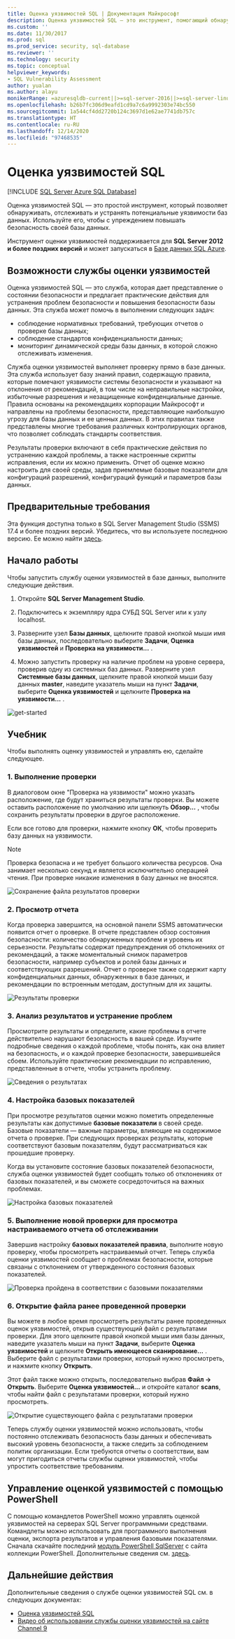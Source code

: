 ```yaml
---
title: Оценка уязвимостей SQL | Документация Майкрософт
description: Оценка уязвимостей SQL — это инструмент, помогающий обнаруживать, отслеживать и устранять потенциальные уязвимости баз данных в SQL Server.
ms.custom: ''
ms.date: 11/30/2017
ms.prod: sql
ms.prod_service: security, sql-database
ms.reviewer: ''
ms.technology: security
ms.topic: conceptual
helpviewer_keywords:
- SQL Vulnerability Assessment
author: yualan
ms.author: alayu
monikerRange: =azuresqldb-current||>=sql-server-2016||>=sql-server-linux-2017||=azuresqldb-mi-current
ms.openlocfilehash: b26b7fc306d9eafd1cd9a7c6a9992303e74bc550
ms.sourcegitcommit: 1a544cf4dd2720b124c3697d1e62ae7741db757c
ms.translationtype: HT
ms.contentlocale: ru-RU
ms.lasthandoff: 12/14/2020
ms.locfileid: "97468535"
---
```

# <a name="sql-vulnerability-assessment"></a>Оценка уязвимостей SQL

[!INCLUDE [SQL Server Azure SQL Database](../../includes/applies-to-version/sql-asdb.md)]

Оценка уязвимостей SQL — это простой инструмент, который позволяет обнаруживать, отслеживать и устранять потенциальные уязвимости баз данных. Используйте его, чтобы с упреждением повышать безопасность своей базы данных.

Инструмент оценки уязвимостей поддерживается для **SQL Server 2012 и более поздних версий** и может запускаться в [Базе данных SQL Azure](/azure/sql-database/sql-vulnerability-assessment).

## <a name="vulnerability-assessment-features"></a>Возможности службы оценки уязвимостей
Оценка уязвимостей SQL — это служба, которая дает представление о состоянии безопасности и предлагает практические действия для устранения проблем безопасности и повышения безопасности базы данных. Эта служба может помочь в выполнении следующих задач:
- соблюдение нормативных требований, требующих отчетов о проверке базы данных; 
- соблюдение стандартов конфиденциальности данных;
- мониторинг динамической среды базы данных, в которой сложно отслеживать изменения.

Служба оценки уязвимостей выполняет проверку прямо в базе данных. Эта служба использует базу знаний правил, содержащую правила, которые помечают уязвимости системы безопасности и указывают на отклонения от рекомендаций, в том числе на неправильные настройки, избыточные разрешения и незащищенные конфиденциальные данные. Правила основаны на рекомендациях корпорации Майкрософт и направлены на проблемы безопасности, представляющие наибольшую угрозу для базы данных и ее ценных данных. В этих правилах также представлены многие требования различных контролирующих органов, что позволяет соблюдать стандарты соответствия.

Результаты проверки включают в себя практические действия по устранению каждой проблемы, а также настроенные скрипты исправления, если их можно применить. Отчет об оценке можно настроить для своей среды, задав приемлемые базовые показатели для конфигураций разрешений, конфигураций функций и параметров базы данных. 

## <a name="prerequisites"></a>Предварительные требования
Эта функция доступна только в SQL Server Management Studio (SSMS) 17.4 и более поздних версий. Убедитесь, что вы используете последнюю версию. Ее можно найти [здесь](../../ssms/download-sql-server-management-studio-ssms.md).

## <a name="getting-started"></a>Начало работы
Чтобы запустить службу оценки уязвимостей в базе данных, выполните следующие действия.
   1.   Откройте **SQL Server Management Studio**.

   2.   Подключитесь к экземпляру ядра СУБД SQL Server или к узлу localhost.

   3.   Разверните узел **Базы данных**, щелкните правой кнопкой мыши имя базы данных, последовательно выберите **Задачи**, **Оценка уязвимостей** и **Проверка на уязвимости...** .

   4.   Можно запустить проверку на наличие проблем на уровне сервера, проверив одну из системных баз данных. Разверните узел **Системные базы данных**, щелкните правой кнопкой мыши базу данных **master**, наведите указатель мыши на пункт **Задачи**, выберите **Оценка уязвимостей** и щелкните **Проверка на уязвимости...** .

   ![get-started](media/sql-vulnerability-assessment/1-SSMSGetStarted.png)

## <a name="tutorial"></a>Учебник
Чтобы выполнять оценку уязвимостей и управлять ею, сделайте следующее.

### <a name="1-run-a-scan"></a>1. Выполнение проверки

В диалоговом окне "Проверка на уязвимости" можно указать расположение, где будут храниться результаты проверки. Вы можете оставить расположение по умолчанию или щелкнуть **Обзор...** , чтобы сохранить результаты проверки в другое расположение.

Если все готово для проверки, нажмите кнопку **ОК**, чтобы проверить базу данных на уязвимости.

  > [!NOTE]   
  > Проверка безопасна и не требует большого количества ресурсов. Она занимает несколько секунд и является исключительно операцией чтения. При проверке никакие изменения в базу данных не вносятся.

![Сохранение файла результатов проверки](media/sql-vulnerability-assessment/2-ssmssavescanfile.png)

### <a name="2-view-the-report"></a>2. Просмотр отчета

Когда проверка завершится, на основной панели SSMS автоматически появится отчет о проверке. В отчете представлен обзор состояния безопасности: количество обнаруженных проблем и уровень их серьезности. Результаты содержат предупреждения об отклонениях от рекомендаций, а также моментальный снимок параметров безопасности, например субъектов и ролей базы данных и соответствующих разрешений. Отчет о проверке также содержит карту конфиденциальных данных, обнаруженных в базе данных, и рекомендации по встроенным методам, доступным для их защиты.

![Результаты проверки](media/sql-vulnerability-assessment/3-ssmsscanresults.png)

### <a name="3-analyze-the-results-and-resolve-issues"></a>3. Анализ результатов и устранение проблем

Просмотрите результаты и определите, какие проблемы в отчете действительно нарушают безопасность в вашей среде. Изучите подробные сведения о каждой проблеме, чтобы понять, как она влияет на безопасность, и о каждой проверке безопасности, завершившейся сбоем. Используйте практические рекомендации по исправлению, представленные в отчете, чтобы устранить проблему.

![Сведения о результатах](media/sql-vulnerability-assessment/4-ssmsresultdetails.png)

### <a name="4-set-your-baseline"></a>4. Настройка базовых показателей

При просмотре результатов оценки можно пометить определенные результаты как допустимые **базовые показатели** в своей среде. Базовые показатели — важные параметры, влияющие на содержимое отчета о проверке. При следующих проверках результаты, которые соответствуют базовым показателям, будут рассматриваться как прошедшие проверку. 

Когда вы установите состояние базовых показателей безопасности, служба оценки уязвимостей будет сообщать только об отклонениях от базовых показателей, и вы сможете сосредоточиться на важных проблемах.

![Настройка базовых показателей](media/sql-vulnerability-assessment/5-ssmssetbaseline.png)

### <a name="5-run-a-new-scan-to-see-your-customized-tracking-report"></a>5. Выполнение новой проверки для просмотра настраиваемого отчета об отслеживании

Завершив настройку **базовых показателей правила**, выполните новую проверку, чтобы просмотреть настраиваемый отчет. Теперь служба оценки уязвимостей сообщает о проблемах безопасности, которые связаны с отклонением от утвержденного состояния базовых показателей.

![Проверка пройдена в соответствии с базовыми показателями](media/sql-vulnerability-assessment/6-ssmspassperbaseline.png)

### <a name="6-open-a-previously-run-scan"></a>6. Открытие файла ранее проведенной проверки

Вы можете в любое время просмотреть результаты ранее проведенных оценок уязвимостей, открыв существующий файл с результатами проверки. Для этого щелкните правой кнопкой мыши имя базы данных, наведите указатель мыши на пункт **Задачи**, выберите **Оценка уязвимостей** и щелкните **Открыть имеющееся сканирование...** .  Выберите файл с результатами проверки, который нужно просмотреть, и нажмите кнопку **Открыть**. 

Этот файл также можно открыть, последовательно выбрав **Файл -> Открыть**. Выберите **Оценка уязвимостей...** и откройте каталог **scans**, чтобы найти файл с результатами проверки, который нужно просмотреть.

![Открытие существующего файла с результатами проверки](media/sql-vulnerability-assessment/7-ssmsopenexistingscan.png)

Теперь службу оценки уязвимостей можно использовать, чтобы постоянно отслеживать безопасность базы данных и обеспечивать высокий уровень безопасности, а также следить за соблюдением политик организации. Если требуются отчеты о соответствии, вам могут пригодиться отчеты службы оценки уязвимостей, чтобы упростить соответствие требованиям.

## <a name="manage-vulnerability-assessments-using-powershell"></a>Управление оценкой уязвимостей с помощью PowerShell
С помощью командлетов PowerShell можно управлять оценкой уязвимостей на серверах SQL Server программными средствами. Командлеты можно использовать для программного выполнения оценки, экспорта результатов и управления базовыми показателями.
Сначала скачайте последний [модуль PowerShell SqlServer](https://www.powershellgallery.com/packages/SqlServer/) с сайта коллекции PowerShell. Дополнительные сведения см. [здесь](/archive/blogs/sqlsecurity/powershell-cmdlets-for-managing-sql-vulnerability-assessments).

## <a name="next-steps"></a>Дальнейшие действия
Дополнительные сведения о службе оценки уязвимостей SQL см. в следующих документах:
- [Оценка уязвимостей SQL](/azure/sql-database/sql-vulnerability-assessment) 
- [Видео об использовании службы оценки уязвимостей на сайте Channel 9](https://channel9.msdn.com/Shows/Data-Exposed/Track-and-remediate-potential-database-vulnerabilities-with-SQL-Vulnerability-Assessment)


